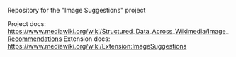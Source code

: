 Repository for the "Image Suggestions" project

Project docs: https://www.mediawiki.org/wiki/Structured_Data_Across_Wikimedia/Image_Recommendations
Extension docs: https://www.mediawiki.org/wiki/Extension:ImageSuggestions
